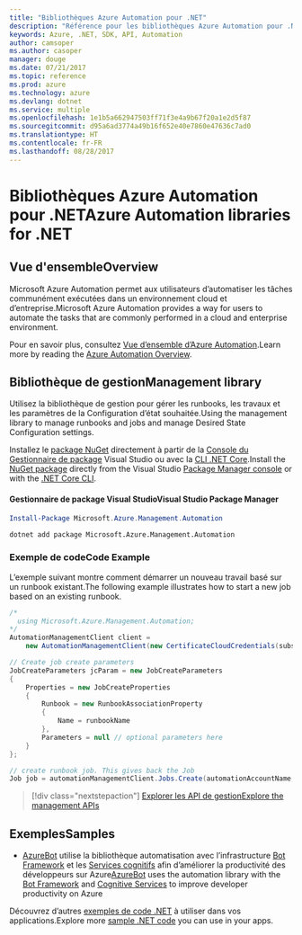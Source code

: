 ```yaml
---
title: "Bibliothèques Azure Automation pour .NET"
description: "Référence pour les bibliothèques Azure Automation pour .NET"
keywords: Azure, .NET, SDK, API, Automation
author: camsoper
ms.author: casoper
manager: douge
ms.date: 07/21/2017
ms.topic: reference
ms.prod: azure
ms.technology: azure
ms.devlang: dotnet
ms.service: multiple
ms.openlocfilehash: 1e1b5a662947503ff71f3e4a9b67f20a1e2d5f87
ms.sourcegitcommit: d95a6ad3774a49b16f652e40e7860e47636c7ad0
ms.translationtype: HT
ms.contentlocale: fr-FR
ms.lasthandoff: 08/28/2017
---
```

# <a name="azure-automation-libraries-for-net"></a><span data-ttu-id="8fc14-104">Bibliothèques Azure Automation pour .NET</span><span class="sxs-lookup"><span data-stu-id="8fc14-104">Azure Automation libraries for .NET</span></span>

## <a name="overview"></a><span data-ttu-id="8fc14-105">Vue d'ensemble</span><span class="sxs-lookup"><span data-stu-id="8fc14-105">Overview</span></span>

<span data-ttu-id="8fc14-106">Microsoft Azure Automation permet aux utilisateurs d’automatiser les tâches communément exécutées dans un environnement cloud et d’entreprise.</span><span class="sxs-lookup"><span data-stu-id="8fc14-106">Microsoft Azure Automation provides a way for users to automate the tasks that are commonly performed in a cloud and enterprise environment.</span></span> 

<span data-ttu-id="8fc14-107">Pour en savoir plus, consultez [Vue d’ensemble d’Azure Automation](/azure/automation/automation-intro).</span><span class="sxs-lookup"><span data-stu-id="8fc14-107">Learn more by reading the [Azure Automation Overview](/azure/automation/automation-intro).</span></span>

## <a name="management-library"></a><span data-ttu-id="8fc14-108">Bibliothèque de gestion</span><span class="sxs-lookup"><span data-stu-id="8fc14-108">Management library</span></span>

<span data-ttu-id="8fc14-109">Utilisez la bibliothèque de gestion pour gérer les runbooks, les travaux et les paramètres de la Configuration d’état souhaitée.</span><span class="sxs-lookup"><span data-stu-id="8fc14-109">Using the management library to manage runbooks and jobs and manage Desired State Configuration settings.</span></span>

<span data-ttu-id="8fc14-110">Installez le [package NuGet](https://www.nuget.org/packages/Microsoft.Azure.Management.Automation) directement à partir de la [Console du Gestionnaire de package][PackageManager] Visual Studio ou avec la [CLI .NET Core][DotNetCLI].</span><span class="sxs-lookup"><span data-stu-id="8fc14-110">Install the [NuGet package](https://www.nuget.org/packages/Microsoft.Azure.Management.Automation) directly from the Visual Studio [Package Manager console][PackageManager] or with the [.NET Core CLI][DotNetCLI].</span></span>

#### <a name="visual-studio-package-manager"></a><span data-ttu-id="8fc14-111">Gestionnaire de package Visual Studio</span><span class="sxs-lookup"><span data-stu-id="8fc14-111">Visual Studio Package Manager</span></span>

```powershell
Install-Package Microsoft.Azure.Management.Automation
```

```bash
dotnet add package Microsoft.Azure.Management.Automation
```

### <a name="code-example"></a><span data-ttu-id="8fc14-112">Exemple de code</span><span class="sxs-lookup"><span data-stu-id="8fc14-112">Code Example</span></span>

<span data-ttu-id="8fc14-113">L’exemple suivant montre comment démarrer un nouveau travail basé sur un runbook existant.</span><span class="sxs-lookup"><span data-stu-id="8fc14-113">The following example illustrates how to start a new job based on an existing runbook.</span></span>

```csharp
/*
  using Microsoft.Azure.Management.Automation;
*/
AutomationManagementClient client =
    new AutomationManagementClient(new CertificateCloudCredentials(subscriptionId, cert));

// Create job create parameters
JobCreateParameters jcParam = new JobCreateParameters
{
    Properties = new JobCreateProperties
    {
        Runbook = new RunbookAssociationProperty
        {
            Name = runbookName
        },
        Parameters = null // optional parameters here
    }
};

// create runbook job. This gives back the Job
Job job = automationManagementClient.Jobs.Create(automationAccountName, jcParam).Job;
```

> [!div class="nextstepaction"]
> [<span data-ttu-id="8fc14-114">Explorer les API de gestion</span><span class="sxs-lookup"><span data-stu-id="8fc14-114">Explore the management APIs</span></span>](/dotnet/api/overview/azure/automation/management)

## <a name="samples"></a><span data-ttu-id="8fc14-115">Exemples</span><span class="sxs-lookup"><span data-stu-id="8fc14-115">Samples</span></span>

* <span data-ttu-id="8fc14-116">[AzureBot](https://github.com/Microsoft/AzureBot) utilise la bibliothèque automatisation avec l’infrastructure [Bot Framework](https://docs.microsoft.com/bot-framework/) et les [Services cognitifs](/cognitive-services) afin d’améliorer la productivité des développeurs sur Azure</span><span class="sxs-lookup"><span data-stu-id="8fc14-116">[AzureBot](https://github.com/Microsoft/AzureBot) uses the automation library with the [Bot Framework](https://docs.microsoft.com/bot-framework/) and [Cognitive Services](/cognitive-services) to improve developer productivity on Azure</span></span>

<span data-ttu-id="8fc14-117">Découvrez d’autres [exemples de code .NET](https://azure.microsoft.com/resources/samples/?platform=dotnet) à utiliser dans vos applications.</span><span class="sxs-lookup"><span data-stu-id="8fc14-117">Explore more [sample .NET code](https://azure.microsoft.com/resources/samples/?platform=dotnet) you can use in your apps.</span></span>

[PackageManager]: https://docs.microsoft.com/nuget/tools/package-manager-console
[DotNetCLI]: https://docs.microsoft.com/dotnet/core/tools/dotnet-add-package
